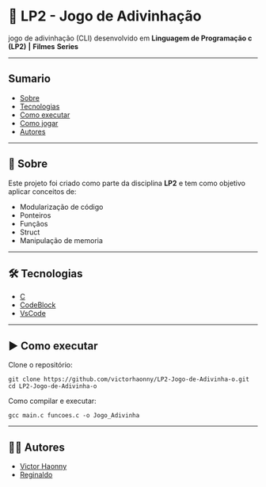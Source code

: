 # 🎲 LP2 - Jogo de Adivinhação

jogo de adivinhação (CLI) desenvolvido em **Linguagem de Programação c (LP2)** **|** **Filmes** **Series**

---

## Sumario
- [Sobre](#-sobre)
- [Tecnologias](#-tecnologias)
- [Como executar](#-como-executar)
- [Como jogar](#-como-jogar)
- [Autores](#-autores)
  
---

## 📌 Sobre
Este projeto foi criado como parte da disciplina **LP2** e tem como objetivo aplicar conceitos de: 

- Modularização de código
- Ponteiros
- Funçãos
- Struct
- Manipulação de memoria   

---

## 🛠 Tecnologias
- [C](https://devdocs.io/c/)
- [CodeBlock](https://www.codeblocks.org/)
- [VsCode](https://code.visualstudio.com/)
  
---

## ▶ Como executar

Clone o repositório:

```
git clone https://github.com/victorhaonny/LP2-Jogo-de-Adivinha-o.git
cd LP2-Jogo-de-Adivinha-o
```

Como compilar e executar:

```
gcc main.c funcoes.c -o Jogo_Adivinha

```

---
## 🧑‍🎓 Autores
- [Victor Haonny](https://github.com/victorhaonny)
- [Reginaldo](https://github.com/Jr-Reginaldo999)
